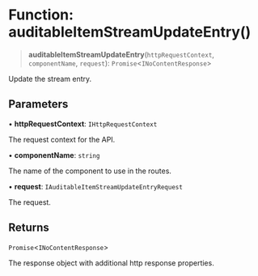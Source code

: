 # Function: auditableItemStreamUpdateEntry()

> **auditableItemStreamUpdateEntry**(`httpRequestContext`, `componentName`, `request`): `Promise`\<`INoContentResponse`\>

Update the stream entry.

## Parameters

• **httpRequestContext**: `IHttpRequestContext`

The request context for the API.

• **componentName**: `string`

The name of the component to use in the routes.

• **request**: `IAuditableItemStreamUpdateEntryRequest`

The request.

## Returns

`Promise`\<`INoContentResponse`\>

The response object with additional http response properties.
